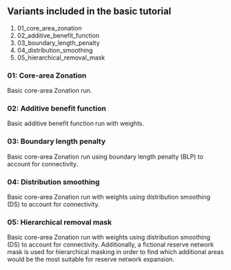 ## Variants included in the basic tutorial

1. 01_core_area_zonation
1. 02_additive_benefit_function
1. 03_boundary_length_penalty
1. 04_distribution_smoothing
1. 05_hierarchical_removal_mask

### 01: Core-area Zonation

Basic core-area Zonation run.

### 02: Additive benefit function

Basic additive benefit function run with weights.

### 03: Boundary length penalty

Basic core-area Zonation run using boundary length penalty (BLP) to account for connectivity.

### 04: Distribution smoothing

Basic core-area Zonation run with weights using distribution smoothing (DS) to account for connectivity.

### 05: Hierarchical removal mask

Basic core-area Zonation run with weights using distribution smoothing (DS) to account for connectivity. 
Additionally, a fictional reserve network mask is used for hierarchical masking in order to find which
additional areas would be the most suitable for reserve network expansion.